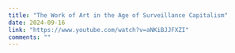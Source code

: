 ```yaml
---
title: "The Work of Art in the Age of Surveillance Capitalism"
date: 2024-09-16
link: "https://www.youtube.com/watch?v=aNKiBJJFXZI"
comments: ""
---
```


